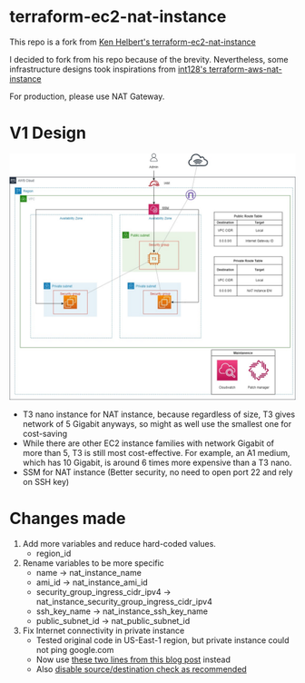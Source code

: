 # terraform-ec2-nat-instance

This repo is a fork from [Ken Helbert's terraform-ec2-nat-instance](https://github.com/kenhalbert/terraform-ec2-nat-instance)

I decided to fork from his repo because of the brevity. Nevertheless, some infrastructure designs took inspirations from [int128's terraform-aws-nat-instance](https://github.com/int128/terraform-aws-nat-instance)

For production, please use NAT Gateway.

# V1 Design
![V1 Design](public_instance_v1.jpg)
- T3 nano instance for NAT instance, because regardless of size, T3 gives network of 5 Gigabit anyways, so might as well use the smallest one for cost-saving
- While there are other EC2 instance families with network Gigabit of more than 5, T3 is still most cost-effective. For example, an A1 medium, which has 10 Gigabit, is around 6 times more expensive than a T3 nano.
- SSM for NAT instance (Better security, no need to open port 22 and rely on SSH key)

# Changes made
1. Add more variables and reduce hard-coded values.
    - region_id
2. Rename variables to be more specific
    - name -> nat_instance_name
    - ami_id -> nat_instance_ami_id
    - security_group_ingress_cidr_ipv4 -> nat_instance_security_group_ingress_cidr_ipv4
    - ssh_key_name -> nat_instance_ssh_key_name
    - public_subnet_id -> nat_public_subnet_id
3. Fix Internet connectivity in private instance
    - Tested original code in US-East-1 region, but private instance could not ping google.com
    - Now use [these two lines from this blog post](https://www.kabisa.nl/tech/cost-saving-with-nat-instances/#the-ec2-instance) instead
    - Also [disable source/destination check as recommended](https://www.kabisa.nl/tech/cost-saving-with-nat-instances/#disable-sourcedestination-check)